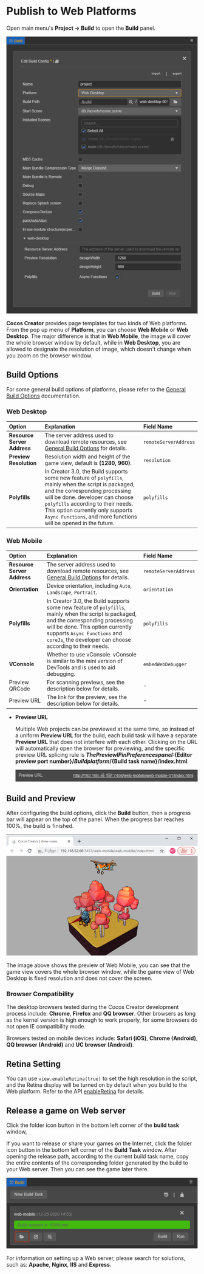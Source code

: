 # Publish to Web Platforms

Open main menu's **Project -> Build** to open the **Build** panel.

![web](publish-web/web.png)

**Cocos Creator** provides page templates for two kinds of Web platforms. From the pop up menu of **Platform**, you can choose **Web Mobile** or **Web Desktop**. The major difference is that in **Web Mobile**, the image will cover the whole browser window by default, while in **Web Desktop**, you are allowed to designate the resolution of image, which doesn't change when you zoom on the browser window.

## Build Options

For some general build options of platforms, please refer to the [General Build Options](build-options.md) documentation.

### Web Desktop

| Option | Explanation | Field Name |
| :-- | :-- | :-- |
| **Resource Server Address** | The server address used to download remote resources, see [General Build Options](build-options.md#resource-server-address) for details. | `remoteServerAddress` |
| **Preview Resolution** | Resolution width and height of the game view, default is **(1280, 960)**. | `resolution` |
| **Polyfills** | In Creator 3.0, the Build supports some new feature of `polyfills`, mainly when the script is packaged, and the corresponding processing will be done. developer can choose `polyfills` according to their needs. This option currently only supports `Async Functions`, and more functions will be opened in the future. | `polyfills` |

### Web Mobile

| Option | Explanation | Field Name |
| :-- | :-- | :-- |
| **Resource Server Address** | The server address used to download remote resources, see [General Build Options](build-options.md#resource-server-address) for details. | `remoteServerAddress` |
| **Orientation** | Device orientation, including `Auto`, `Landscape`, `Portrait`. | `orientation` |
| **Polyfills** | In Creator 3.0, the Build supports some new feature of `polyfills`, mainly when the script is packaged, and the corresponding processing will be done. This option currently supports `Async Functions` and `coreJs`, the developer can choose according to their needs. | `polyfills` |
| **VConsole** | Whether to use vConsole. vConsole is similar to the mini version of DevTools and is used to aid debugging. | `embedWebDebugger` |
| Preview QRCode | For scanning previews, see the description below for details. | - |
| Preview URL | The link for the preview, see the description below for details. | - |

- **Preview URL**

  Multiple Web projects can be previewed at the same time, so instead of a uniform **Preview URL** for the build, each build task will have a separate **Preview URL** that does not interfere with each other. Clicking on the URL will automatically open the browser for previewing, and the specific preview URL splicing rule is **${The Preview IP in Preferences panel}:${Editor preview port number}/${Build platform}/${Build task name}/index.html**.

  ![preview-url](publish-web/preview-url.jpg)

## Build and Preview

After configuring the build options, click the **Build** button, then a progress bar will appear on the top of the panel. When the progress bar reaches 100%, the build is finished.

![web mobile](publish-web/web-mobile.png)

The image above shows the preview of Web Mobile, you can see that the game view covers the whole browser window, while the game view of Web Desktop is fixed resolution and does not cover the screen.

### Browser Compatibility

The desktop browsers tested during the Cocos Creator development process include: **Chrome**, **Firefox** and **QQ browser**. Other browsers as long as the kernel version is high enough to work properly, for some browsers do not open IE compatibility mode.

Browsers tested on mobile devices include: **Safari (iOS)**, **Chrome (Android)**, **QQ browser (Android)** and **UC browser (Android)**.

## Retina Setting

You can use `view.enableRetina(true)` to set the high resolution in the script, and the Retina display will be turned on by default when you build to the Web platform. Refer to the API [enableRetina](../../../api/en/classes/core.view-2.html#enableretina) for details.

## Release a game on Web server

Click the folder icon button in the bottom left corner of the **build task** window,

If you want to release or share your games on the Internet, click the folder icon button in the bottom left corner of the **Build Task** window. After opening the release path, according to the current build task name, copy the entire contents of the corresponding folder generated by the build to your Web server. Then you can see the game later there.

![web mobile](publish-web/web-folder.png)

For information on setting up a Web server, please search for solutions, such as: **Apache**, **Nginx**, **IIS** and **Express**.
